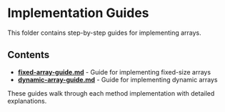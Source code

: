 # Implementation Guides

This folder contains step-by-step guides for implementing arrays.

## Contents

- **[fixed-array-guide.md](fixed-array-guide.md)** - Guide for implementing fixed-size arrays
- **[dynamic-array-guide.md](dynamic-array-guide.md)** - Guide for implementing dynamic arrays

These guides walk through each method implementation with detailed explanations.


